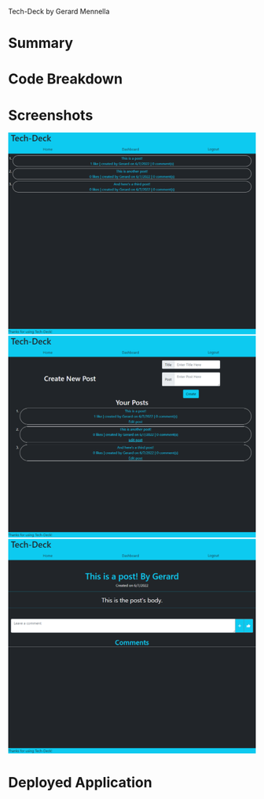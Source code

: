 Tech-Deck by Gerard Mennella

# Summary

# Code Breakdown

# Screenshots
![Screenshot](./screenshots/homeScrnsht.png)
![Screenshot](./screenshots/dashScrnsht.png)
![Screenshot](./screenshots/postScrnsht.png)

# Deployed Application
